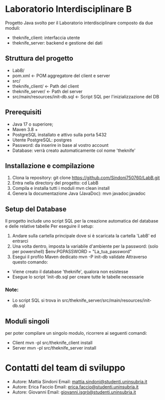 # Laboratorio Interdisciplinare B
Progetto Java svolto per il Laboratorio interdisciplinare composto da due moduli:
- theknife_client: interfaccia utente
- theknife_server: backend e gestione dei dati

## Struttura del progetto
- LabB/
- pom.xml                                                      <- POM aggregatore del client e server
- src/
- theknife_client/                                      <- Path del client
- theknife_server/                                      <- Path del server
- src/main/resources/init-db.sql    <- Script SQL per l'inizializzazione del DB

## Prerequisiti
- Java 17 o superiore;
- Maven 3.8 +
- PostgreSQL installato e attivo sulla porta 5432
- Utente PostgreSQL: postgres
- Password: da inserire in base al vostro account
- Database: verrà creato automaticamente col nome 'theknife'

## Installazione e compilazione
1. Clona la repository:
   git clone https://github.com/Sindoni750760/LabB.git
2. Entra nella directory del progetto:
   cd LabB
3. Compila e installa tutti i moduli
   mvn clean install
4. Genera la documentazione Java (JavaDoc):
   mvn javadoc:javadoc
## Setup del Database
Il progetto include uno script SQL per la creazione automatica del database e delle relative tabelle
Per eseguire il setup:
1. Andare sulla cartella principale dove si è scaricata la cartella 'LabB' ed entrarci
2. Una volta dentro, imposta la variabile d'ambiente per la password:
   (solo per powershell)
   $env:PGPASSWORD = "La_tua_password"
3. Esegui il profilo Maven dedicato
   mvn -P init-db validate
Attraverso questo comando:
- Viene creato il database 'theknife', qualora non esistesse
- Esegue lo script 'init-db.sql per creare tutte le tabelle necessarie

### Note:
- Lo script SQL si trova in src/theknife_server/src/main/resources/init-db.sql

## Moduli singoli
per poter compilare un singolo modulo, ricorrere ai seguenti comandi:
- Client
  mvn -pl src/theknife_client install
- Server
  mvn -pl src/theknife_server install

# Contatti del team di sviluppo
- Autore: Mattia Sindoni
  Email: mattia.sindoni@studenti.uninsubria.it
- Autore: Erica Faccio
  Email: erica.faccio@studenti.uninsubria.it
- Autore: Giovanni
  Email: giovanni.isgrò@studenti.uninsubria.it
